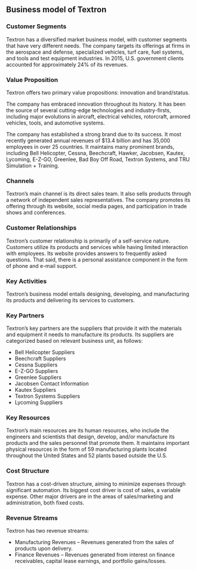 Business model of Textron
-------------------------

 ### Customer Segments

 Textron has a diversified market business model, with customer segments that have very different needs. The company targets its offerings at firms in the aerospace and defense, specialized vehicles, turf care, fuel systems, and tools and test equipment industries. In 2015, U.S. government clients accounted for approximately 24% of its revenues.

 ### Value Proposition

 Textron offers two primary value propositions: innovation and brand/status.

 The company has embraced innovation throughout its history. It has been the source of several cutting-edge technologies and industry-firsts, including major evolutions in aircraft, electrical vehicles, rotorcraft, armored vehicles, tools, and automotive systems.

 The company has established a strong brand due to its success. It most recently generated annual revenues of $13.4 billion and has 35,000 employees in over 25 countries. It maintains many prominent brands, including Bell Helicopter, Cessna, Beechcraft, Hawker, Jacobsen, Kautex, Lycoming, E-Z-GO, Greenlee, Bad Boy Off Road, Textron Systems, and TRU Simulation + Training.

 ### Channels

 Textron’s main channel is its direct sales team. It also sells products through a network of independent sales representatives. The company promotes its offering through its website, social media pages, and participation in trade shows and conferences.

 ### Customer Relationships

 Textron’s customer relationship is primarily of a self-service nature. Customers utilize its products and services while having limited interaction with employees. Its website provides answers to frequently asked questions. That said, there is a personal assistance component in the form of phone and e-mail support.

 ### Key Activities

 Textron’s business model entails designing, developing, and manufacturing its products and delivering its services to customers.

 ### Key Partners

 Textron’s key partners are the suppliers that provide it with the materials and equipment it needs to manufacture its products. Its suppliers are categorized based on relevant business unit, as follows:

  * Bell Helicopter Suppliers
 * Beechcraft Suppliers
 * Cessna Suppliers
 * E-Z-GO Suppliers
 * Greenlee Suppliers
 * Jacobsen Contact Information
 * Kautex Suppliers
 * Textron Systems Suppliers
 * Lycoming Suppliers
  ### Key Resources

 Textron’s main resources are its human resources, who include the engineers and scientists that design, develop, and/or manufacture its products and the sales personnel that promote them. It maintains important physical resources in the form of 59 manufacturing plants located throughout the United States and 52 plants based outside the U.S.

 ### Cost Structure

 Textron has a cost-driven structure, aiming to minimize expenses through significant automation. Its biggest cost driver is cost of sales, a variable expense. Other major drivers are in the areas of sales/marketing and administration, both fixed costs.

 ### Revenue Streams

 Textron has two revenue streams:

  * Manufacturing Revenues – Revenues generated from the sales of products upon delivery.
 * Finance Revenues – Revenues generated from interest on finance receivables, capital lease earnings, and portfolio gains/losses.